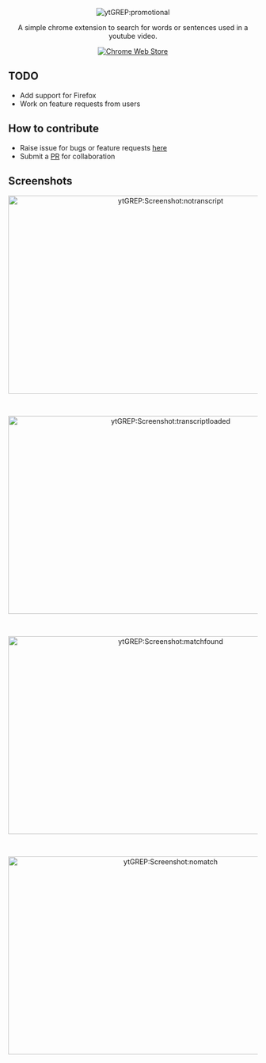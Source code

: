 <p align="center">
  <img src="https://raw.githubusercontent.com/sr1jan/ytGREP/master/images/promotional/1400x560.png" alt="ytGREP:promotional">
</p>

<p align="center">A simple chrome extension to search for words or sentences used in a youtube video.<p>

<p align="center">
<a href="https://chrome.google.com/webstore/detail/ytgrep/fhbhmcchljbicaffpjnibgdphekbabbm" target="_blank"><img src="https://img.shields.io/chrome-web-store/v/fhbhmcchljbicaffpjnibgdphekbabbm?color=red" alt="Chrome Web Store"></a>
</p>

## TODO

- Add support for Firefox
- Work on feature requests from users

## How to contribute

- Raise issue for bugs or feature requests [here](https://github.com/sr1jan/ytGREP/issues)
- Submit a [PR](https://github.com/sr1jan/ytGREP/pulls) for collaboration

## Screenshots

<p align="center">
  <img width="640" height="400" src="https://raw.githubusercontent.com/sr1jan/ytGREP/master/images/screenshots/1.png" alt="ytGREP:Screenshot:notranscript">
</p>
<br>
<p align="center">
  <img width="640" height="400" src="https://raw.githubusercontent.com/sr1jan/ytGREP/master/images/screenshots/2.png" alt="ytGREP:Screenshot:transcriptloaded">
</p>
<br>
<p align="center">
  <img width="640" height="400" src="https://raw.githubusercontent.com/sr1jan/ytGREP/master/images/screenshots/3.png" alt="ytGREP:Screenshot:matchfound">
</p>
<br>
<p align="center">
  <img width="640" height="400" src="https://raw.githubusercontent.com/sr1jan/ytGREP/master/images/screenshots/4.png" alt="ytGREP:Screenshot:nomatch">
</p>
<br>
